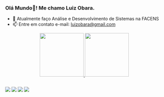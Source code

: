 ### Olá Mundo👋! Me chamo Luiz Obara.

- 🌱 Atualmente faço Análise e Desenvolvimento de Sistemas na FACENS
- 📫 Entre em contato e-mail: luizobara@gmail.com

<div align="center">
  <a href="https://github.com/GustavoObara">
  <img height="140em" src="https://github-readme-stats.vercel.app/api?username=GustavoObara&show_icons=true&theme=dark&include_all_commits=true&count_private=true"/>
  <img height="140em" src="https://github-readme-stats.vercel.app/api/top-langs/?username=GustavoObara&layout=compact&theme=dark"/>
</div>
  
##
  
<div>
  <a href="https://instagram.com/luizobara" target="_blank"><img src="https://img.shields.io/badge/-Instagram-%23E4405F?style=for-the-badge&logo=instagram&logoColor=white" target="_blank"></a>
 <a href="https://discord.gg/wGhJEYF3" target="_blank"><img src="https://img.shields.io/badge/Discord-7289DA?style=for-the-badge&logo=discord&logoColor=white" target="_blank"></a> 
  <a href = "mailto:luizobara@gmail.com"><img src="https://img.shields.io/badge/-Gmail-%23333?style=for-the-badge&logo=gmail&logoColor=white" target="_blank"></a>
  <a href="https://www.linkedin.com/in/luiz-obara-544945218/" target="_blank"><img src="https://img.shields.io/badge/-LinkedIn-%230077B5?style=for-the-badge&logo=linkedin&logoColor=white" target="_blank"></a>
</div>
